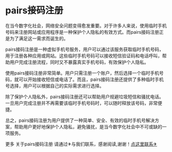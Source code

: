 # pairs接码注册

在当今数字化社会，网络安全问题变得愈发重要。对于许多人来说，使用临时手机号码来注册网站或应用程序是一种保护个人隐私的有效方式。而pairs接码注册正是为了满足这一需求而诞生的。

pairs接码注册是一种虚拟手机号服务，用户可以通过该服务获取临时手机号码，用于注册各种应用或网站。这些临时手机号码可以接收短信验证码和电话呼叫，帮助用户完成注册流程，同时又不暴露真实手机号码，有效保护个人隐私。

使用pairs接码注册非常简单。用户只需注册一个账户，然后选择一个临时手机号码，就可以开始接收短信或电话了。而且，pairs接码注册还提供了多种临时手机号选择，用户可以根据自己的实际需求进行选择。

除了保护个人隐私外，pairs接码注册还可以帮助用户规避垃圾短信和骚扰电话。一旦用户完成注册并不再需要该临时手机号码时，可以随时释放该号码，非常便捷。

总之，pairs接码注册为用户提供了一种简单、安全、有效的临时手机号解决方案，帮助用户更好地保护个人隐私，避免骚扰，是当今数字化社会中不可或缺的一项服务。

更多 关于pairs接码注册 请通过✈与我们联系，感谢阅读,谢谢！[点这里联系✈](https://b.k02.cc)